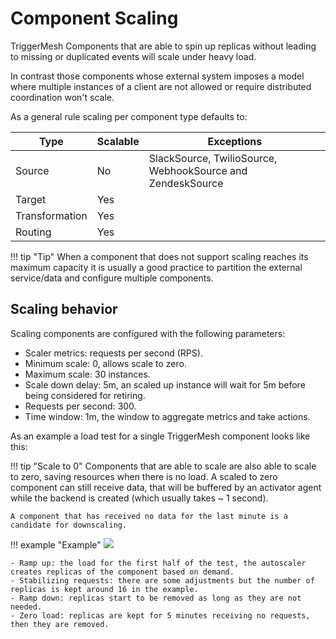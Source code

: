 # Component Scaling

TriggerMesh Components that are able to spin up replicas without leading to missing or duplicated events will scale under heavy load.

In contrast those components whose external system imposes a model where multiple instances of a client are not allowed or require distributed coordination won't scale.

As a general rule scaling per component type defaults to:

Type | Scalable | Exceptions
------------ | ------------- | -------------
Source | No | SlackSource, TwilioSource, WebhookSource and ZendeskSource
Target | Yes |
Transformation | Yes |
Routing | Yes |

!!! tip "Tip"
    When a component that does not support scaling reaches its maximum capacity it is usually a good practice to partition the external service/data and configure multiple components.

## Scaling behavior

Scaling components are configured with the following parameters:

- Scaler metrics: requests per second (RPS).
- Minimum scale: 0, allows scale to zero.
- Maximum scale: 30 instances.
- Scale down delay: 5m, an scaled up instance will wait for 5m before being considered for retiring.
- Requests per second: 300.
- Time window: 1m, the window to aggregate metrics and take actions.

As an example a load test for a single TriggerMesh component looks like this:

!!! tip "Scale to 0"
    Components that are able to scale are also able to scale to zero, saving resources when there is no load. A scaled to zero component can still receive data, that will be buffered by an activator agent while the backend is created (which usually takes ~ 1 second).

    A component that has received no data for the last minute is a candidate for downscaling.

!!! example "Example"
    ![](../../assets/images/scaling/scaling.png)

    - Ramp up: the load for the first half of the test, the autoscaler creates replicas of the component based on demand.
    - Stabilizing requests: there are some adjustments but the number of replicas is kept around 16 in the example.
    - Ramp down: replicas start to be removed as long as they are not needed.
    - Zero load: replicas are kept for 5 minutes receiving no requests, then they are removed.

